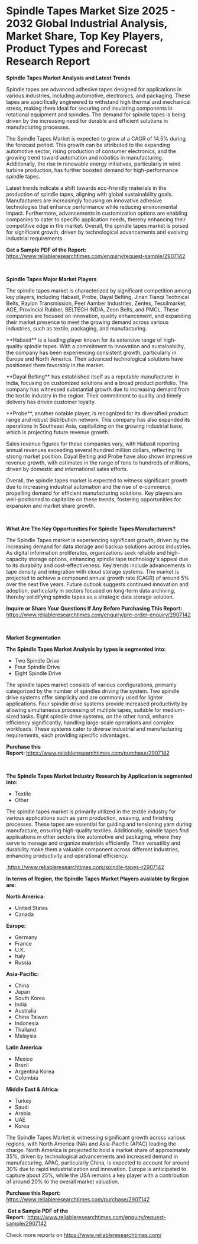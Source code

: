 <p><h1>Spindle Tapes Market Size 2025 - 2032 Global Industrial Analysis, Market Share, Top Key Players, Product Types and Forecast Research Report</h1></p><p><strong>Spindle Tapes Market Analysis and Latest Trends</strong></p>
<p><p>Spindle tapes are advanced adhesive tapes designed for applications in various industries, including automotive, electronics, and packaging. These tapes are specifically engineered to withstand high thermal and mechanical stress, making them ideal for securing and insulating components in rotational equipment and spindles. The demand for spindle tapes is being driven by the increasing need for durable and efficient solutions in manufacturing processes.</p><p>The Spindle Tapes Market is expected to grow at a CAGR of 14.5% during the forecast period. This growth can be attributed to the expanding automotive sector, rising production of consumer electronics, and the growing trend toward automation and robotics in manufacturing. Additionally, the rise in renewable energy initiatives, particularly in wind turbine production, has further boosted demand for high-performance spindle tapes. </p><p>Latest trends indicate a shift towards eco-friendly materials in the production of spindle tapes, aligning with global sustainability goals. Manufacturers are increasingly focusing on innovative adhesive technologies that enhance performance while reducing environmental impact. Furthermore, advancements in customization options are enabling companies to cater to specific application needs, thereby enhancing their competitive edge in the market. Overall, the spindle tapes market is poised for significant growth, driven by technological advancements and evolving industrial requirements.</p></p>
<p><strong>Get a Sample PDF of the Report:&nbsp;</strong> <a href="https://www.reliableresearchtimes.com/enquiry/request-sample/2907142?utm_campaign=3087&utm_medium=2&utm_source=Github&utm_content=ia&utm_term=12032025&utm_id=spindle-tapes">https://www.reliableresearchtimes.com/enquiry/request-sample/2907142</a></p>
<p>&nbsp;</p>
<p><strong>Spindle Tapes Major Market Players</strong></p>
<p><p>The spindle tapes market is characterized by significant competition among key players, including Habasit, Probe, Dayal Belting, Jinan Tianqi Technical Belts, Raylon Transmission, Peet Aamber Industries, Zentex, Tessilmarket, AGE, Provincial Rubber, BELTECH INDIA, Zeon Belts, and PMCL. These companies are focused on innovation, quality enhancement, and expanding their market presence to meet the growing demand across various industries, such as textile, packaging, and manufacturing.</p><p>**Habasit** is a leading player known for its extensive range of high-quality spindle tapes. With a commitment to innovation and sustainability, the company has been experiencing consistent growth, particularly in Europe and North America. Their advanced technological solutions have positioned them favorably in the market.</p><p>**Dayal Belting** has established itself as a reputable manufacturer in India, focusing on customized solutions and a broad product portfolio. The company has witnessed substantial growth due to increasing demand from the textile industry in the region. Their commitment to quality and timely delivery has driven customer loyalty.</p><p>**Probe**, another notable player, is recognized for its diversified product range and robust distribution network. This company has also expanded its operations in Southeast Asia, capitalizing on the growing industrial base, which is projecting future revenue growth.</p><p>Sales revenue figures for these companies vary, with Habasit reporting annual revenues exceeding several hundred million dollars, reflecting its strong market position. Dayal Belting and Probe have also shown impressive revenue growth, with estimates in the range of tens to hundreds of millions, driven by domestic and international sales efforts.</p><p>Overall, the spindle tapes market is expected to witness significant growth due to increasing industrial automation and the rise of e-commerce, propelling demand for efficient manufacturing solutions. Key players are well-positioned to capitalize on these trends, fostering opportunities for expansion and market share growth.</p></p>
<p>&nbsp;</p>
<p><strong>What Are The Key Opportunities For Spindle Tapes Manufacturers?</strong></p>
<p><p>The Spindle Tapes market is experiencing significant growth, driven by the increasing demand for data storage and backup solutions across industries. As digital information proliferates, organizations seek reliable and high-capacity storage options, enhancing spindle tape technology's appeal due to its durability and cost-effectiveness. Key trends include advancements in tape density and integration with cloud storage systems. The market is projected to achieve a compound annual growth rate (CAGR) of around 5% over the next five years. Future outlook suggests continued innovation and adoption, particularly in sectors focused on long-term data archiving, thereby solidifying spindle tapes as a strategic data storage solution.</p></p>
<p><strong>Inquire or Share Your Questions If Any Before Purchasing This Report:</strong> <a href="https://www.reliableresearchtimes.com/enquiry/pre-order-enquiry/2907142?utm_campaign=3087&utm_medium=2&utm_source=Github&utm_content=ia&utm_term=12032025&utm_id=spindle-tapes">https://www.reliableresearchtimes.com/enquiry/pre-order-enquiry/2907142</a></p>
<p>&nbsp;</p>
<p><strong>Market Segmentation</strong></p>
<p><strong>The Spindle Tapes Market Analysis by types is segmented into:</strong></p>
<p><ul><li>Two Spindle Drive</li><li>Four Spindle Drive</li><li>Eight Spindle Drive</li></ul></p>
<p><p>The spindle tapes market consists of various configurations, primarily categorized by the number of spindles driving the system. Two spindle drive systems offer simplicity and are commonly used for lighter applications. Four spindle drive systems provide increased productivity by allowing simultaneous processing of multiple tapes, suitable for medium-sized tasks. Eight spindle drive systems, on the other hand, enhance efficiency significantly, handling large-scale operations and complex workloads. These systems cater to diverse industrial and manufacturing requirements, each providing specific advantages.</p></p>
<p><strong>Purchase this Report:&nbsp;</strong><a href="https://www.reliableresearchtimes.com/purchase/2907142?utm_campaign=3087&utm_medium=2&utm_source=Github&utm_content=ia&utm_term=12032025&utm_id=spindle-tapes">https://www.reliableresearchtimes.com/purchase/2907142</a></p>
<p>&nbsp;</p>
<p><strong>The Spindle Tapes Market Industry Research by Application is segmented into:</strong></p>
<p><ul><li>Textile</li><li>Other</li></ul></p>
<p><p>The spindle tapes market is primarily utilized in the textile industry for various applications such as yarn production, weaving, and finishing processes. These tapes are essential for guiding and tensioning yarn during manufacture, ensuring high-quality textiles. Additionally, spindle tapes find applications in other sectors like automotive and packaging, where they serve to manage and organize materials efficiently. Their versatility and durability make them a valuable component across different industries, enhancing productivity and operational efficiency.</p></p>
<p><a href="https://www.reliableresearchtimes.com/spindle-tapes-r2907142?utm_campaign=3087&utm_medium=2&utm_source=Github&utm_content=ia&utm_term=12032025&utm_id=spindle-tapes">&nbsp;https://www.reliableresearchtimes.com/spindle-tapes-r2907142</a></p>
<p><strong>In terms of Region, the Spindle Tapes Market Players available by Region are:</strong></p>
<p>
    <p> <strong> North America: </strong>
        <ul>
            <li>United States</li>
            <li>Canada</li>
        </ul>
        </p> 
    <p> <strong> Europe: </strong>
        <ul>
            <li>Germany</li>
            <li>France</li>
            <li>U.K.</li>
            <li>Italy</li>
            <li>Russia</li>
        </ul>
        </p> 
    <p> <strong> Asia-Pacific: </strong>
        <ul>
            <li>China</li>
            <li>Japan</li>
            <li>South Korea</li>
            <li>India</li>
            <li>Australia</li>
            <li>China Taiwan</li>
            <li>Indonesia</li>
            <li>Thailand</li>
            <li>Malaysia</li>
        </ul>
        </p> 
    <p> <strong> Latin America: </strong>
        <ul>
            <li>Mexico</li>
            <li>Brazil</li>
            <li>Argentina Korea</li>
            <li>Colombia</li>
        </ul>
        </p> 
    <p> <strong> Middle East & Africa: </strong>
        <ul>
            <li>Turkey</li>
            <li>Saudi</li>
            <li>Arabia</li>
            <li>UAE</li>
            <li>Korea</li>
        </ul>
    </p>
    </p>
<p><p>The Spindle Tapes Market is witnessing significant growth across various regions, with North America (NA) and Asia-Pacific (APAC) leading the charge. North America is projected to hold a market share of approximately 35%, driven by technological advancements and increased demand in manufacturing. APAC, particularly China, is expected to account for around 30% due to rapid industrialization and innovation. Europe is anticipated to capture about 25%, while the USA remains a key player with a contribution of around 20% to the overall market valuation.</p></p>
<p><strong>Purchase this Report: </strong><a href="https://www.reliableresearchtimes.com/purchase/2907142?utm_campaign=3087&utm_medium=2&utm_source=Github&utm_content=ia&utm_term=12032025&utm_id=spindle-tapes">https://www.reliableresearchtimes.com/purchase/2907142</a></p>
<p>&nbsp;<strong>Get a Sample PDF of the Report:&nbsp;&nbsp;</strong><a href="https://www.reliableresearchtimes.com/enquiry/request-sample/2907142?utm_campaign=3087&utm_medium=2&utm_source=Github&utm_content=ia&utm_term=12032025&utm_id=spindle-tapes">https://www.reliableresearchtimes.com/enquiry/request-sample/2907142</a></p>
<p><strong></strong></p>
<p>Check more reports on <a href="https://www.reliableresearchtimes.com/?utm_campaign=3087&utm_medium=2&utm_source=Github&utm_content=ia&utm_term=12032025&utm_id=spindle-tapes">https://www.reliableresearchtimes.com/</a></p>